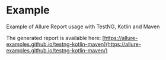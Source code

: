 # Example

Example of Allure Report usage with TestNG, Kotlin and Maven

The generated report is available here: [https://allure-examples.github.io/testng-kotlin-maven](https://allure-examples.github.io/testng-kotlin-maven/)

